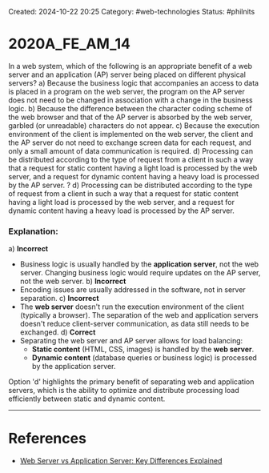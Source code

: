 Created: 2024-10-22 20:25
Category: #web-technologies
Status: #philnits



# 2020A_FE_AM_14

In a web system, which of the following is an appropriate benefit of a web server and an application (AP) server being placed on different physical servers?
a) Because the business logic that accompanies an access to data is placed in a program on the web server, the program on the AP server does not need to be changed in association with a change in the business logic.
b) Because the difference between the character coding scheme of the web browser and that of the AP server is absorbed by the web server, garbled (or unreadable) characters do not appear.
c) Because the execution environment of the client is implemented on the web server, the client and the AP server do not need to exchange screen data for each request, and only a small amount of data communication is required.
d) Processing can be distributed according to the type of request from a client in such a way that a request for static content having a light load is processed by the web server, and a request for dynamic content having a heavy load is processed by the AP server.
?
d) Processing can be distributed according to the type of request from a client in such a way that a request for static content having a light load is processed by the web server, and a request for dynamic content having a heavy load is processed by the AP server.
### Explanation:

a) **Incorrect**
- Business logic is usually handled by the **application server**, not the web server. Changing business logic would require updates on the AP server, not the web server.
b) **Incorrect**
- Encoding issues are usually addressed in the software, not in server separation.
c) **Incorrect**
- The **web server** doesn't run the execution environment of the client (typically a browser). The separation of the web and application servers doesn't reduce client-server communication, as data still needs to be exchanged.
d) **Correct**
- Separating the web server and AP server allows for load balancing:
	- **Static content** (HTML, CSS, images) is handled by the **web server**.
	- **Dynamic content** (database queries or business logic) is processed by the application server.

Option 'd' highlights the primary benefit of separating web and application servers, which is the ability to optimize and distribute processing load efficiently between static and dynamic content.
<!--SR:!2025-03-18,12,270-->



---
# References
- [Web Server vs Application Server: Key Differences Explained](https://www.bluebash.co/blog/web-server-vs-application-server/)